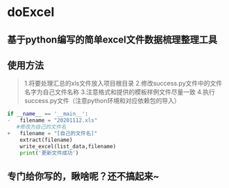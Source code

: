 # doExcel

## 基于python编写的简单excel文件数据梳理整理工具

## 使用方法

> 1.将要处理汇总的xls文件放入项目根目录
> 2.修改success.py文件中的文件名字为自己文件名称
> 3.注意格式和提供的模板样例文件尽量一致
> 4.执行success.py文件（注意python环境和对应依赖包的导入）

```python
if __name__ == '__main__':
-   filename = "20201112.xls"
   #修改为自己的文件名
+   filename = "[自己的文件名]"
    extract(filename)
    write_excel(list_data,filename)
    print('更新文件成功')
```

## 专门给你写的，瞅啥呢？还不搞起来~
